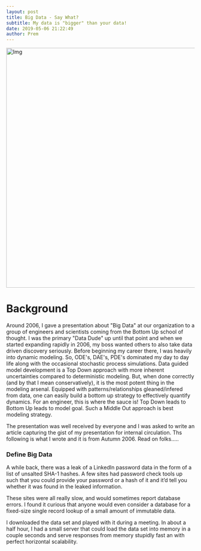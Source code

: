 ```yaml
---
layout: post
title: Big Data - Say What?
subtitle: My data is "bigger" than your data!
date: 2019-05-06 21:22:49
author: Prem
---
```


<div class="block">
          <left><img src="{{ site.baseurl }}/img/bd2.png" alt="Img" style="width:640px;"/></left>
          </div>
          
# Background


Around 2006, I gave a presentation about "Big Data" at our organization to a group of engineers and scientists coming from the Bottom Up school of thought. I was the primary "Data Dude" up until that point and when we started expanding rapidly in 2006, my boss wanted others to also take data driven discovery seriously. Before beginning my career there, I was heavily into dynamic modeling. So, ODE's, DAE's, PDE's dominated my day to day life along with the occasional stochastic process simulations. Data guided model development is a Top Down approach with more inherent uncertainties compared to deterministic modeling. But, when done correctly (and by that I mean conservatively), it is the most potent thing in the modeling arsenal. Equipped with patterns/relationships gleaned/infered from data, one can easily build a bottom up strategy to effectively quantify dynamics. For an engineer, this is where the sauce is! Top Down leads to Bottom Up leads to model goal. Such a Middle Out approach is best modeling strategy. 

The presentation was well received by everyone and I was asked to write an article capturing the gist of my presentation for internal circulation. Ths following is what I wrote and it is from Autumn 2006. Read on folks.....

### Define Big Data

A while back, there was a leak of a LinkedIn password data in the form of a list of unsalted SHA-1 hashes. A few sites had password check tools up such that you could provide your password or a hash of it and it’d tell you whether it was found in the leaked information.

These sites were all really slow, and would sometimes report database errors. I found it curious that anyone would even consider a database for a fixed-size single record lookup of a small amount of immutable data.

I downloaded the data set and played with it during a meeting. In about a half hour, I had a small server that could load the data set into memory in a couple seconds and serve responses from memory stupidly fast an with perfect horizontal scalability.

